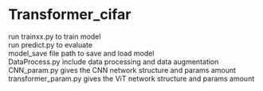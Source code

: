 # Transformer_cifar
run trainxx.py to train model  
run predict.py to evaluate  
model_save file path to save and load model  
DataProcess.py include data processing and data augmentation  
CNN_param.py gives the CNN network structure and params amount  
transformer_param.py gives the ViT network structure and params amount  
